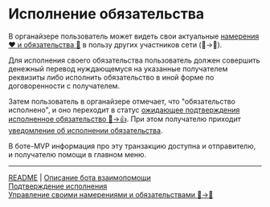 # Исполнение обязательства

В органайзере пользователь может видеть свои актуальные [намерения ❤️ и обязательства 🤝](../glossary/glossary.md) в пользу других участников сети (👤->👥).

Для исполнения своего обязательства пользователь должен совершить денежный перевод нуждающемуся на указанные получателем реквизиты либо исполнить обязательство в иной форме по договоренности с получателем. 

Затем пользователь в органайзере отмечает, что "обязательство исполнено", и оно переходит в статус [ожидающее подтверждения исполненное обязательство 🤝->👍](../actions/confirmation_of_transfer.md). При этом получателю приходит [уведомление об исполнении обязательства](../notifications/money_transferred.md).

В боте-MVP информация про эту транзакцию доступна и отправителю, и получателю помощи в главном меню.

---
[README](README.md)  |   [Описание бота взаимопомощи](../index.md)   
[Подтверждение исполнения](../actions/confirmation_of_transfer.md)   
[Управление своими намерениями и обязательствами 👤->👥](../actions/show_int_obl.md)
